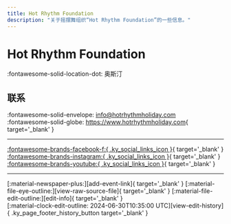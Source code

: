 ```yaml
---
title: Hot Rhythm Foundation
description: "关于摇摆舞组织“Hot Rhythm Foundation”的一些信息。"
---
```


# Hot Rhythm Foundation

:fontawesome-solid-location-dot: 奥斯汀  


## 联系

:fontawesome-solid-envelope: <info@hotrhythmholiday.com>  
:fontawesome-solid-globe: <https://www.hotrhythmholiday.com>{ target='_blank' }  

---

 [:fontawesome-brands-facebook-f:{ .ky_social_links_icon }](https://www.facebook.com/hotrhythmholiday){ target='_blank' } [:fontawesome-brands-instagram:{ .ky_social_links_icon }](https://instagram.com/hotrhythmholiday){ target='_blank' } [:fontawesome-brands-youtube:{ .ky_social_links_icon }](https://youtube.com/HotRhythmFoundation){ target='_blank' }

---

<div class="ky_page_footer" markdown>
<div class="ky_page_footer_trailing" markdown="span">
[:material-newspaper-plus:][add-event-link]{ target='_blank' }
[:material-file-eye-outline:][view-raw-source-file]{ target='_blank' }
[:material-file-edit-outline:][edit-info]{ target='_blank' }
</div>
<div class="ky_page_footer_leading" markdown="span">
[:material-clock-edit-outline: 2024-06-30T10:35:00 UTC][view-edit-history]{ .ky_page_footer_history_button target='_blank' }
</div>
</div>

[add-event-link]: https://github.com/swingdance/events/issues/new?assignees=&labels=add+event&projects=&template=02-add_entity.yml&title=%5Ben_US%5D%20%3CName%3E&region=en_US&province=Texas&city=Austin&org_id=hot-rhythm-foundation "添加活动"
[view-raw-source-file]: https://github.com/swingdance/orgs/blob/main/en_US/hot-rhythm-foundation.json "查看原始源文件"
[edit-info]: https://github.com/swingdance/orgs/issues/new?assignees=&labels=update+org&projects=&template=03-update_entity.yml&title=%5Ben_US%5D%20Hot%20Rhythm%20Foundation&region=en_US&id=hot-rhythm-foundation&name=Hot%20Rhythm%20Foundation "编辑信息"

[view-edit-history]: https://github.com/swingdance/orgs/commits/main/en_US/hot-rhythm-foundation.json "查看编辑历史"
